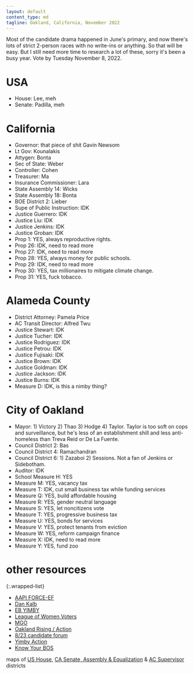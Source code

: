 ```yaml
---
layout: default
content_type: md
tagline: Oakland, California, November 2022
---
```


Most of the candidate drama happened in June's primary, and now there's lots of strict 2-person races with no write-ins or anything. So that will be easy. But I still need more time to research a lot of these, sorry it's been a busy year. Vote by Tuesday November 8, 2022.

# USA
* House: Lee, meh
* Senate: Padilla, meh

# California
* Governor: that piece of shit Gavin Newsom
* Lt Gov: Kounalakis
* Attygen: Bonta
* Sec of State: Weber
* Controller: Cohen
* Treasurer: Ma
* Insurance Commissioner: Lara
* State Assembly 14: Wicks
* State Assembly 18: Bonta
* BOE District 2: Lieber
* Supe of Public Instruction: IDK
* Justice Guerrero: IDK
* Justice Liu: IDK
* Justice Jenkins: IDK
* Justice Groban: IDK
* Prop 1: YES, always reproductive rights.
* Prop 26: IDK, need to read more
* Prop 27: IDK, need to read more
* Prop 28: YES, always money for public schools.
* Prop 29: IDK, need to read more
* Prop 30: YES, tax millionaires to mitigate climate change.
* Prop 31: YES, fuck tobacco.

# Alameda County
* District Attorney: Pamela Price
* AC Transit Director: Alfred Twu
* Justice Stewart: IDK
* Justice Tucher: IDK
* Justice Rodriguez: IDK
* Justice Petrou: IDK
* Justice Fujisaki: IDK
* Justice Brown: IDK
* Justice Goldman: IDK
* Justice Jackson: IDK
* Justice Burns: IDK
* Measure D: IDK, is this a nimby thing?

# City of Oakland
* Mayor: 1) Victory 2) Thao 3) Hodge 4) Taylor. Taylor is too soft on cops and surveillance, but he's less of an establishment shill and less anti-homeless than Treva Reid or De La Fuente.
* Council District 2: Bas
* Council District 4: Ramachandran
* Council District 6: 1) Zazaboi 2) Sessions. Not a fan of Jenkins or Sidebotham.
* Auditor: IDK
* School Measure H: YES
* Measure M: YES, vacancy tax
* Measure T: IDK, cut small business tax while funding services
* Measure Q: YES, build affordable housing
* Measure R: YES, gender neutral language
* Measure S: YES, let noncitizens vote
* Measure T: YES, progressive business tax
* Measure U: YES, bonds for services
* Measure V: YES, protect tenants from eviction
* Measure W: YES, reform campaign finance
* Measure X: IDK, need to read more
* Measure Y: YES, fund zoo

# other resources

{:.wrapped-list}
* [AAPI FORCE-EF](https://www.aapiforce-ef.vote/election-guide)
* [Dan Kalb](https://www.dankalb.net/dan-s-voter-guide-nov-2022)
* [EB YIMBY](https://www.eastbayyimby.org/endorsements)
* [League of Women Voters](https://www.lwvoakland.org/decide-nov22)
* [MGO](https://mgodems.org/)
* [Oakland Rising](https://www.oaklandrising.org/2022voterguide/)[ / Action](https://oaklandrisingaction.org/2022VoterGuide/)
* [8/23 candidate forum](https://www.facebook.com/mgodems/posts/pfbid0jt9vAABhjY5R7W22u6o85WorrrtMrURFq3fSvcoFQNUry78wzZX8wxsfBfWNqw7Zl)
* [Yimby Action](https://yimbyaction.org/endorsements/)
* [Know Your BOS](https://www.youtube.com/watch?v=oO98_W_98hs)

maps of [US House](https://en.wikipedia.org/wiki/List_of_United_States_congressional_districts), [CA Senate, Assembly & Equalization](https://statewidedatabase.org/gis/districtscomp.html) & [AC Supervisor](http://www.acgov.org/board/documents/districtmap.pdf) districts
